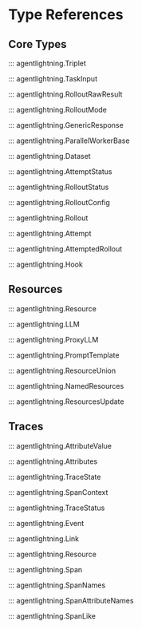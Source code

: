 # Type References

## Core Types

::: agentlightning.Triplet

::: agentlightning.TaskInput

::: agentlightning.RolloutRawResult

::: agentlightning.RolloutMode

::: agentlightning.GenericResponse

::: agentlightning.ParallelWorkerBase

::: agentlightning.Dataset

::: agentlightning.AttemptStatus

::: agentlightning.RolloutStatus

::: agentlightning.RolloutConfig

::: agentlightning.Rollout

::: agentlightning.Attempt

::: agentlightning.AttemptedRollout

::: agentlightning.Hook

## Resources

::: agentlightning.Resource

::: agentlightning.LLM

::: agentlightning.ProxyLLM

::: agentlightning.PromptTemplate

::: agentlightning.ResourceUnion

::: agentlightning.NamedResources

::: agentlightning.ResourcesUpdate

## Traces

::: agentlightning.AttributeValue

::: agentlightning.Attributes

::: agentlightning.TraceState

::: agentlightning.SpanContext

::: agentlightning.TraceStatus

::: agentlightning.Event

::: agentlightning.Link

::: agentlightning.Resource

::: agentlightning.Span

::: agentlightning.SpanNames

::: agentlightning.SpanAttributeNames

::: agentlightning.SpanLike
